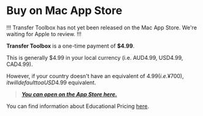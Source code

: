 # Buy on Mac App Store

!!!
Transfer Toolbox has not yet been released on the Mac App Store. We're waiting for Apple to review.
!!!

**Transfer Toolbox** is a one-time payment of **$4.99**.

This is generally $4.99 in your local currency (i.e. AUD4.99, USD4.99, CAD4.99).

However, if your country doesn't have an equivalent of $4.99 (i.e. ¥700), it will default to a USD$4.99 equivalent.

> **_[You can open on the App Store here.](https://apps.apple.com/us/app/transfer-toolbox/id6449526499)_**

You can find information about Educational Pricing [here](https://transfertoolbox.io/educational/).